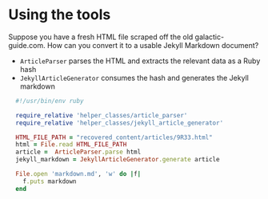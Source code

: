 # Using the tools

Suppose you have a fresh HTML file scraped off the old galactic-guide.com.
How can you convert it to a usable Jekyll Markdown document?

* `ArticleParser` parses the HTML and extracts the relevant data as a Ruby hash
* `JekyllArticleGenerator` consumes the hash and generates the Jekyll markdown

```ruby
  #!/usr/bin/env ruby

  require_relative 'helper_classes/article_parser'
  require_relative 'helper_classes/jekyll_article_generator'

  HTML_FILE_PATH = "recovered_content/articles/9R33.html"
  html = File.read HTML_FILE_PATH
  article =  ArticleParser.parse html
  jekyll_markdown = JekyllArticleGenerator.generate article

  File.open 'markdown.md', 'w' do |f|
    f.puts markdown
  end
```